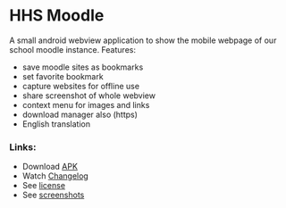 # HHS Moodle
A small android webview application to show the mobile webpage of our school moodle instance. Features:

- save moodle sites as bookmarks
- set favorite bookmark
- capture websites for offline use
- share screenshot of whole webview
- context menu for images and links
- download manager also (https)
- English translation

### Links:
- Download [APK](https://github.com/scoute-dich/HHSMoodle/releases)
- Watch [Changelog](https://github.com/scoute-dich/HHSMoodle/blob/master/CHANGELOG.md)
- See [license](https://github.com/scoute-dich/HHSMoodle/blob/master/LICENSE.md)
- See [screenshots](https://github.com/scoute-dich/HHSMoodle/blob/master/SCREENSHOTS.md)

